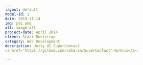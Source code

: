 ```yaml
---
layout: default
modal-id: 1
date: 2019-11-14
img: p01.png
alt: image-alt
project-date: April 2014
client: Start Bootstrap
category: Web Development
description: Unity UI SuperContact
<a href="https://github.com/Juharim/SuperContact">Github</a>.

---
```

